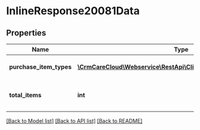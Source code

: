 # InlineResponse20081Data

## Properties
Name | Type | Description | Notes
------------ | ------------- | ------------- | -------------
**purchase_item_types** | [**\CrmCareCloud\Webservice\RestApi\Client\Model\PurchaseItemType[]**](PurchaseItemType.md) | List of the purchase item types | [optional] 
**total_items** | **int** | Count of all found purchase types | [optional] 

[[Back to Model list]](../../README.md#documentation-for-models) [[Back to API list]](../../README.md#documentation-for-api-endpoints) [[Back to README]](../../README.md)


